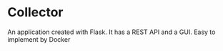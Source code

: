 # Collector

An application created with Flask.
It has a REST API and a GUI.
Easy to implement by Docker
